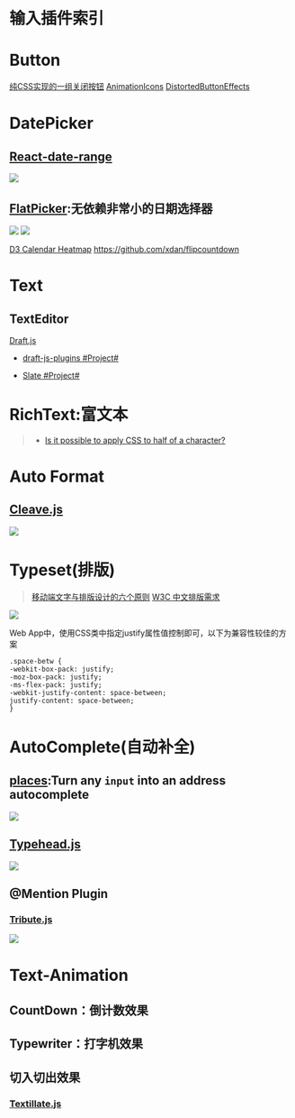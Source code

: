 
# 输入插件索引


# Button


[纯CSS实现的一组关闭按钮](http://www.html5tricks.com/demo/css3-close-button/index.html)
 [AnimationIcons](http://tympanus.net/codrops/2016/02/23/icon-animations-powered-by-mo-js/)
 [DistortedButtonEffects](http://tympanus.net/Development/DistortedButtonEffects/)

# DatePicker

## [React-date-range](https://github.com/Adphorus/react-date-range)

![](https://camo.githubusercontent.com/76c13de683772f36fd8d97946d3bbd010439458c/68747470733a2f2f63646e2e706272642e636f2f696d616765732f31666a516c5a7a792e706e67)

## [FlatPicker](https://github.com/chmln/flatpickr):无依赖非常小的日期选择器
![](https://cloud.githubusercontent.com/assets/11352152/14549371/3cbb65da-028d-11e6-976d-a6f63f32061f.PNG)
![](https://cloud.githubusercontent.com/assets/11352152/14397836/d02d2f7c-fdad-11e5-9658-bedfb997ff52.png)

 [D3 Calendar Heatmap](https://github.com/DKirwan/calendar-heatmap)
 https://github.com/xdan/flipcountdown
 
# Text
## TextEditor
[Draft.js](http://facebook.github.io/draft-js/)

- [draft-js-plugins #Project#](https://www.draft-js-plugins.com/)

- [Slate #Project#](https://github.com/ianstormtaylor/slate)

# RichText:富文本
> - [Is it possible to apply CSS to half of a character?](http://stackoverflow.com/questions/23569441/is-it-possible-to-apply-css-to-half-of-a-character)

# Auto Format
## [Cleave.js](http://nosir.github.io/cleave.js/)
![](https://coding.net/u/hoteam/p/Cache/git/raw/master/2016/7/1/F77A1AFD-C420-4531-8077-F84EE8B6A23F.png)


# Typeset(排版)

> [移动端文字与排版设计的六个原则](http://www.ui.cn/detail/72212.html)
> [W3C 中文排版需求](https://www.w3.org/TR/clreq/#positioning_of_bilingual_annotations)

![](http://img.ui.cn/data/file/1/4/0/364041.jpg?imageView2/2/w/900/q/90)

Web App中，使用CSS类中指定justify属性值控制即可，以下为兼容性较佳的方案

``` 
.space-betw {
-webkit-box-pack: justify;
-moz-box-pack: justify;
-ms-flex-pack: justify;
-webkit-justify-content: space-between;
justify-content: space-between;
} 
```

# AutoComplete(自动补全)
## [places](https://github.com/algolia/places):Turn any ```input``` into an address autocomplete
![](https://github.com/algolia/places/raw/master/demo.gif)

## [Typehead.js](https://github.com/twitter/typeahead.js)
![](http://7xkt0f.com1.z0.glb.clouddn.com/ECED4DAA-C722-4AE4-A233-E0C3CD3D123D.png)

## @Mention Plugin
### [Tribute.js](http://zurb.com/article/1435/tribute-js-a-new-lightweight-and-easy-to-)
![](http://www.zurb.com/blog/system/images/1812/original/tribute2.gif?1462310040)



# Text-Animation

## CountDown：倒计数效果



## Typewriter：打字机效果

## 切入切出效果

### [Textillate.js](http://www.yyyweb.com/demo/textillate/)

